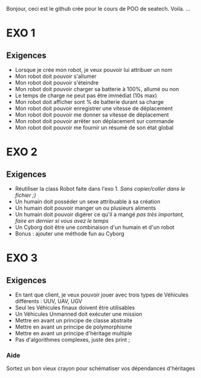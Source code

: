 Bonjour, ceci est le github crée pour le cours de POO de seatech.
Voila. 
...     
# EXO 1

## Exigences

* Lorsque je crée mon robot, je veux pouvoir lui attribuer un nom
* Mon robot doit pouvoir s'allumer
* Mon robot doit pouvoir s'éteindre
* Mon robot doit pouvoir charger sa batterie à 100%, allumé ou non
* Le temps de charge ne peut pas être immédiat (10s max)
* Mon robot doit afficher sont % de batterie durant sa charge
* Mon robot doit pouvoir enregistrer une vitesse de déplacement
* Mon robot doit pouvoir me donner sa vitesse de déplacement
* Mon robot doit pouvoir arrêter son déplacement sur commande
* Mon robot doit pouvoir me fournir un résumé de son état global

# EXO 2

## Exigences

* Réutiliser la class Robot faite dans l'exo 1. *Sans copier/coller dans le fichier ;)*
* Un humain doit posséder un sexe attribuable à sa création
* Un humain doit pouvoir manger un ou plusieurs aliments
* Un humain doit pouvoir digérer ce qu'il a mangé *pas très important, faire en dernier si vous avez le temps*
* Un Cyborg doit être une combinaison d'un humain et d'un robot
* Bonus : ajouter une méthode fun au Cyborg

# EXO 3

## Exigences

* En tant que client, je veux pouvoir jouer avec trois types de Véhicules différents : UUV, UAV, UGV
* Seul les Véhicules finaux doivent être utilisables
* Un Véhicules Unmanned doit exécuter une mission
* Mettre en avant un principe de classe abstraite
* Mettre en avant un principe de polymorphisme
* Mettre en avant un principe d'héritage multiple
* Pas d'algorithmes complexes, juste des print ;

### Aide

Sortez un bon vieux crayon pour schématiser vos dépendances d'héritages